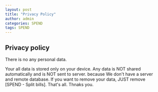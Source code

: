 ```yaml
---
layout: post
title: "Privacy Policy"
author: admin
categories: SPEND
tags: SPEND
---
```


## Privacy policy

There is no any personal data.

Your all data is stored only on your device. Any data is NOT shared automatically and is NOT sent to server. because We don't have a server and remote database. If you want to remove your data, JUST remove [SPEND - Split bills]. That's all. Thnaks you.